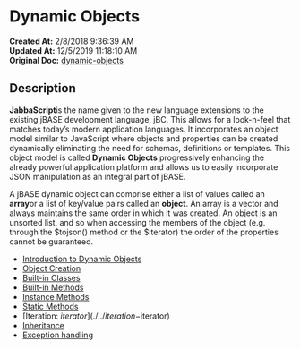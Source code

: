 # Dynamic Objects

**Created At:** 2/8/2018 9:36:39 AM  
**Updated At:** 12/5/2019 11:18:10 AM  
**Original Doc:** [dynamic-objects](https://docs.jbase.com/42948-dynamic-objects/dynamic-objects)  


## Description

**JabbaScript**is the name given to the new language extensions to the existing jBASE development language, jBC. This allows for a look-n-feel that matches today’s modern application languages. It incorporates an object model similar to JavaScript where objects and properties can be created dynamically eliminating the need for schemas, definitions or templates. This object model is called **Dynamic Objects** progressively enhancing the already powerful application platform and allows us to easily incorporate JSON manipulation as an integral part of jBASE.

A jBASE dynamic object can comprise either a list of values called an **array**or a list of key/value pairs called an **object**. An array is a vector and always maintains the same order in which it was created. An object is an unsorted list, and so when accessing the members of the object (e.g. through the $tojson() method or the $iterator) the order of the properties cannot be guaranteed.

- [Introduction to Dynamic Objects](./../introduction-to-dynamic-objects)
- [Object Creation](./../dynamic-objects-object-creation)
- [Built-in Classes](./../dynamic-objects-built-in-classes)
- [Built-in Methods](./../dynamic-objects-built-in-methods)
- [Instance Methods](./../dynamic-objects-instance-methods)
- [Static Methods](./../dynamic-objects-static-methods)
- [Iteration: $iterator](./../iteration-$iterator)
- [Inheritance](./../dynamic-objects-inheritance)
- [Exception handling](./../exceptions-try-&-catch-&-throw-&-$setcatch%28%29)

